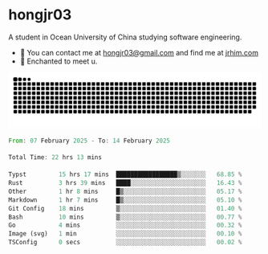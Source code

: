 # hongjr03

A student in Ocean University of China studying software engineering. 

- 📧 You can contact me at hongjr03@gmail.com and find me at [jrhim.com](https://jrhim.com/)
- 💜 Enchanted to meet u.

![snake_animation](https://raw.githubusercontent.com/hongjr03/hongjr03/output/github-contribution-grid-snake.svg)

<!--START_SECTION:waka-->

```rust
From: 07 February 2025 - To: 14 February 2025

Total Time: 22 hrs 13 mins

Typst         15 hrs 17 mins  █████████████████▒░░░░░░░   68.85 %
Rust          3 hrs 39 mins   ████░░░░░░░░░░░░░░░░░░░░░   16.43 %
Other         1 hr 8 mins     █▒░░░░░░░░░░░░░░░░░░░░░░░   05.17 %
Markdown      1 hr 7 mins     █▒░░░░░░░░░░░░░░░░░░░░░░░   05.10 %
Git Config    18 mins         ▒░░░░░░░░░░░░░░░░░░░░░░░░   01.40 %
Bash          10 mins         ▒░░░░░░░░░░░░░░░░░░░░░░░░   00.77 %
Go            4 mins          ░░░░░░░░░░░░░░░░░░░░░░░░░   00.32 %
Image (svg)   1 min           ░░░░░░░░░░░░░░░░░░░░░░░░░   00.10 %
TSConfig      0 secs          ░░░░░░░░░░░░░░░░░░░░░░░░░   00.02 %
```

<!--END_SECTION:waka-->
